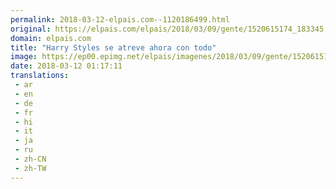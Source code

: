 ```yaml
---
permalink: 2018-03-12-elpais.com--1120186499.html
original: https://elpais.com/elpais/2018/03/09/gente/1520615174_183345.html#?ref=rss&format=simple&link=link
domain: elpais.com
title: "Harry Styles se atreve ahora con todo"
image: https://ep00.epimg.net/elpais/imagenes/2018/03/09/gente/1520615174_183345_1520617199_rrss_normal.jpg
date: 2018-03-12 01:17:11
translations: 
 - ar
 - en
 - de
 - fr
 - hi
 - it
 - ja
 - ru
 - zh-CN
 - zh-TW
---
```


